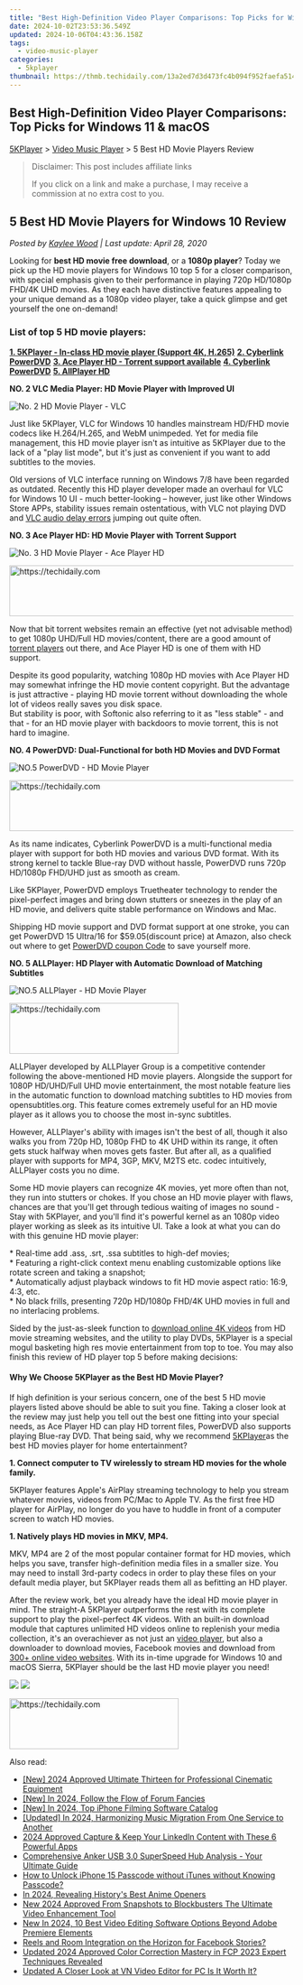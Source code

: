 ```yaml
---
title: "Best High-Definition Video Player Comparisons: Top Picks for Windows 11 & macOS"
date: 2024-10-02T23:53:36.549Z
updated: 2024-10-06T04:43:36.158Z
tags:
  - video-music-player
categories:
  - 5kplayer
thumbnail: https://thmb.techidaily.com/13a2ed7d3d473fc4b094f952faefa5141a38181bbb0354fc87e696c7a5f69650.png
---
```


## Best High-Definition Video Player Comparisons: Top Picks for Windows 11 & macOS

[5KPlayer](https://tools.techidaily.com/5kplayer/products/) \> [Video Music Player](https://tools.techidaily.com/5kplayer/video-music-player/) \> 5 Best HD Movie Players Review

>  Disclaimer: This post includes affiliate links
>
>  If you click on a link and make a purchase, I may receive a commission at no extra cost to you.
>

## 5 Best HD Movie Players for Windows 10 Review

 _Posted by [Kaylee Wood](https://www.quora.com/profile/Amanda-Hu-21) | Last update: April 28, 2020_ 

Looking for **best HD movie free download**, or a **1080p player**? Today we pick up the HD movie players for Windows 10 top 5 for a closer comparison, with special emphasis given to their performance in playing 720p HD/1080p FHD/4K UHD movies. As they each have distinctive features appealing to your unique demand as a 1080p video player, take a quick glimpse and get yourself the one on-demand!

### List of top 5 HD movie players:

**[1\. 5KPlayer - In-class HD movie player (Support 4K, H.265)](https://tools.techidaily.com/5kplayer/video-music-player/)** 
**[2\. Cyberlink PowerDVD](https://tools.techidaily.com/5kplayer/video-music-player/)** 
**[3\. Ace Player HD - Torrent support available](https://tools.techidaily.com/5kplayer/video-music-player/)** 
**[4\. Cyberlink PowerDVD](https://tools.techidaily.com/5kplayer/video-music-player/)** 
**[5\. AllPlayer HD](https://tools.techidaily.com/5kplayer/video-music-player/)** 

**NO. 2 VLC Media Player: HD Movie Player with Improved UI**

![No. 2 HD Movie Player - VLC](https://www.5kplayer.com/video-music-player/img/vlc-for-android.jpg)

Just like 5KPlayer, VLC for Windows 10 handles mainstream HD/FHD movie codecs like H.264/H.265, and WebM unimpeded. Yet for media file management, this HD movie player isn't as intuitive as 5KPlayer due to the lack of a "play list mode", but it's just as convenient if you want to add subtitles to the movies.

Old versions of VLC interface running on Windows 7/8 have been regarded as outdated. Recently this HD player developer made an overhaul for VLC for Windows 10 UI - much better-looking – however, just like other Windows Store APPs, stability issues remain ostentatious, with VLC not playing DVD and [VLC audio delay errors](https://tools.techidaily.com/5kplayer/video-music-player/) jumping out quite often.

**NO. 3 Ace Player HD: HD Movie Player with Torrent Support**

![No. 3 HD Movie Player - Ace Player HD](https://www.5kplayer.com/video-music-player/img/5kp-ace-player-zjy.jpg) 

<!-- affiliate ads begin -->
<a href="https://appsumo.8odi.net/c/5597632/2151894/7443" target="_top" id="2151894">
  <img src="//a.impactradius-go.com/display-ad/7443-2151894" border="0" alt="https://techidaily.com" width="728" height="90"/>
</a>
<img height="0" width="0" src="https://appsumo.8odi.net/i/5597632/2151894/7443" style="position:absolute;visibility:hidden;" border="0" />
<!-- affiliate ads end -->

Now that bit torrent websites remain an effective (yet not advisable method) to get 1080p UHD/Full HD movies/content, there are a good amount of [torrent players](https://tools.techidaily.com/5kplayer/video-music-player/) out there, and Ace Player HD is one of them with HD support.

Despite its good popularity, watching 1080p HD movies with Ace Player HD may somewhat infringe the HD movie content copyright. But the advantage is just attractive - playing HD movie torrent without downloading the whole lot of videos really saves you disk space.  
But stability is poor, with Softonic also referring to it as "less stable" - and that - for an HD movie player with backdoors to movie torrent, this is not hard to imagine.

**NO. 4 PowerDVD: Dual-Functional for both HD Movies and DVD Format**

![NO.5 PowerDVD - HD Movie Player](https://www.5kplayer.com/video-music-player/img/powerdvd-mp-408.jpg) 

<!-- affiliate ads begin -->
<a href="https://ephamedtechinc.pxf.io/c/5597632/2123509/26400" target="_top" id="2123509">
  <img src="//a.impactradius-go.com/display-ad/26400-2123509" border="0" alt="https://techidaily.com" width="728" height="90"/>
</a>
<img height="0" width="0" src="https://ephamedtechinc.pxf.io/i/5597632/2123509/26400" style="position:absolute;visibility:hidden;" border="0" />
<!-- affiliate ads end -->

As its name indicates, Cyberlink PowerDVD is a multi-functional media player with support for both HD movies and various DVD format. With its strong kernel to tackle Blue-ray DVD without hassle, PowerDVD runs 720p HD/1080p FHD/UHD just as smooth as cream. 

Like 5KPlayer, PowerDVD employs Truetheater technology to render the pixel-perfect images and bring down stutters or sneezes in the play of an HD movie, and delivers quite stable performance on Windows and Mac.

Shipping HD movie support and DVD format support at one stroke, you can get PowerDVD 15 Ultra/16 for $59.05(discount price) at Amazon, also check out where to get [PowerDVD coupon Code](https://tools.techidaily.com/5kplayer/video-music-player/) to save yourself more. 

**NO. 5 ALLPlayer: HD Player with Automatic Download of Matching Subtitles**

![NO.5 ALLPlayer - HD Movie Player](https://www.5kplayer.com/video-music-player/img/5kp-allplayer-zjy.jpg) 

<!-- affiliate ads begin -->
<a href="https://aligracehair.sjv.io/c/5597632/1948876/19272" target="_top" id="1948876">
  <img src="//a.impactradius-go.com/display-ad/19272-1948876" border="0" alt="https://techidaily.com" width="300" height="90"/>
</a>
<img height="0" width="0" src="https://aligracehair.sjv.io/i/5597632/1948876/19272" style="position:absolute;visibility:hidden;" border="0" />
<!-- affiliate ads end -->

ALLPlayer developed by ALLPlayer Group is a competitive contender following the above-mentioned HD movie players. Alongside the support for 1080P HD/UHD/Full UHD movie entertainment, the most notable feature lies in the automatic function to download matching subtitles to HD movies from opensubtitles.org. This feature comes extremely useful for an HD movie player as it allows you to choose the most in-sync subtitles. 

However, ALLPlayer's ability with images isn't the best of all, though it also walks you from 720p HD, 1080p FHD to 4K UHD within its range, it often gets stuck halfway when moves gets faster. But after all, as a qualified player with supports for MP4, 3GP, MKV, M2TS etc. codec intuitively, ALLPlayer costs you no dime.

Some HD movie players can recognize 4K movies, yet more often than not, they run into stutters or chokes. If you chose an HD movie player with flaws, chances are that you'll get through tedious waiting of images no sound - Stay with 5KPlayer, and you'll find it's powerful kernel as an 1080p video player working as sleek as its intuitive UI. Take a look at what you can do with this genuine HD movie player:

\* Real-time add .ass, .srt, .ssa subtitles to high-def movies;  
\* Featuring a right-click context menu enabling customizable options like rotate screen and taking a snapshot;  
\* Automatically adjust playback windows to fit HD movie aspect ratio: 16:9, 4:3, etc.  
\* No black frills, presenting 720p HD/1080p FHD/4K UHD movies in full and no interlacing problems.

Sided by the just-as-sleek function to [download online 4K videos](https://tools.techidaily.com/5kplayer/youtube-download/) from HD movie streaming websites, and the utility to play DVDs, 5KPlayer is a special mogul basketing high res movie entertainment from top to toe. You may also finish this review of HD player top 5 before making decisions:

#### **Why We Choose 5KPlayer as the Best HD Movie Player?**

If high definition is your serious concern, one of the best 5 HD movie players listed above should be able to suit you fine. Taking a closer look at the review may just help you tell out the best one fitting into your special needs, as Ace Player HD can play HD torrent files, PowerDVD also supports playing Blue-ray DVD. That being said, why we recommend [5KPlayer](https://tools.techidaily.com/5kplayer/products/)as the best HD movies player for home entertainment?

**1\. Connect computer to TV wirelessly to stream HD movies for the whole family.**

5KPlayer features Apple's AirPlay streaming technology to help you stream whatever movies, videos from PC/Mac to Apple TV. As the first free HD player for AirPlay, no longer do you have to huddle in front of a computer screen to watch HD movies.

**1\. Natively plays HD movies in MKV, MP4.**

MKV, MP4 are 2 of the most popular container format for HD movies, which helps you save, transfer high-definition media files in a smaller size. You may need to install 3rd-party codecs in order to play these files on your default media player, but 5KPlayer reads them all as befitting an HD player.

After the review work, bet you already have the ideal HD movie player in mind. The straight-A 5KPlayer outperforms the rest with its complete support to play the pixel-perfect 4K videos. With an built-in download module that captures unlimited HD videos online to replenish your media collection, it's an overachiever as not just an [video player](https://tools.techidaily.com/5kplayer/video-music-player/), but also a downloader to download movies, Facebook movies and download from [300+ online video websites](https://tools.techidaily.com/5kplayer/youtube-download/). With its in-time upgrade for Windows 10 and macOS Sierra, 5KPlayer should be the last HD movie player you need!

[![](https://www.5kplayer.com/video-music-player/../button/freedownwhitewin.png)](https://tools.techidaily.com/5kplayer/products/) [![](https://www.5kplayer.com/video-music-player/../button/freedownbackmac.png)](https://tools.techidaily.com/5kplayer/products/)

<!-- affiliate ads begin -->
<a href="https://aligracehair.sjv.io/c/5597632/2135400/19272" target="_top" id="2135400">
  <img src="//a.impactradius-go.com/display-ad/19272-2135400" border="0" alt="https://techidaily.com" width="300" height="90"/>
</a>
<img height="0" width="0" src="https://aligracehair.sjv.io/i/5597632/2135400/19272" style="position:absolute;visibility:hidden;" border="0" />
<!-- affiliate ads end -->

<ins class="adsbygoogle"
     style="display:block"
     data-ad-format="autorelaxed"
     data-ad-client="ca-pub-7571918770474297"
     data-ad-slot="1223367746"></ins>

<ins class="adsbygoogle"
     style="display:block"
     data-ad-client="ca-pub-7571918770474297"
     data-ad-slot="8358498916"
     data-ad-format="auto"
     data-full-width-responsive="true"></ins>

<span class="atpl-alsoreadstyle">Also read:</span>
<div><ul>
<li><a href="https://vp-tips.techidaily.com/new-2024-approved-ultimate-thirteen-for-professional-cinematic-equipment/"><u>[New] 2024 Approved Ultimate Thirteen for Professional Cinematic Equipment</u></a></li>
<li><a href="https://eaxpv-info.techidaily.com/new-in-2024-follow-the-flow-of-forum-fancies/"><u>[New] In 2024, Follow the Flow of Forum Fancies</u></a></li>
<li><a href="https://article-tips.techidaily.com/new-in-2024-top-iphone-filming-software-catalog/"><u>[New] In 2024, Top iPhone Filming Software Catalog</u></a></li>
<li><a href="https://fox-blue.techidaily.com/updated-in-2024-harmonizing-music-migration-from-one-service-to-another/"><u>[Updated] In 2024, Harmonizing Music Migration From One Service to Another</u></a></li>
<li><a href="https://extra-resources.techidaily.com/2024-approved-capture-and-keep-your-linkedin-content-with-these-6-powerful-apps/"><u>2024 Approved Capture & Keep Your LinkedIn Content with These 6 Powerful Apps</u></a></li>
<li><a href="https://facebook-video-footage.techidaily.com/comprehensive-anker-usb-30-superspeed-hub-analysis-your-ultimate-guide/"><u>Comprehensive Anker USB 3.0 SuperSpeed Hub Analysis - Your Ultimate Guide</u></a></li>
<li><a href="https://ios-unlock.techidaily.com/how-to-unlock-iphone-15-passcode-without-itunes-without-knowing-passcode-by-drfone-ios/"><u>How to Unlock iPhone 15 Passcode without iTunes without Knowing Passcode?</u></a></li>
<li><a href="https://extra-approaches.techidaily.com/in-2024-revealing-historys-best-anime-openers/"><u>In 2024, Revealing History's Best Anime Openers</u></a></li>
<li><a href="https://video-ai-editor.techidaily.com/new-2024-approved-from-snapshots-to-blockbusters-the-ultimate-video-enhancement-tool/"><u>New 2024 Approved From Snapshots to Blockbusters The Ultimate Video Enhancement Tool</u></a></li>
<li><a href="https://video-ai-editor.techidaily.com/new-in-2024-10-best-video-editing-software-options-beyond-adobe-premiere-elements/"><u>New In 2024, 10 Best Video Editing Software Options Beyond Adobe Premiere Elements</u></a></li>
<li><a href="https://facebook.techidaily.com/reels-and-room-integration-on-the-horizon-for-facebook-stories/"><u>Reels and Room Integration on the Horizon for Facebook Stories?</u></a></li>
<li><a href="https://video-ai-editor.techidaily.com/updated-2024-approved-color-correction-mastery-in-fcp-2023-expert-techniques-revealed/"><u>Updated 2024 Approved Color Correction Mastery in FCP 2023 Expert Techniques Revealed</u></a></li>
<li><a href="https://video-ai-editor.techidaily.com/updated-a-closer-look-at-vn-video-editor-for-pc-is-it-worth-it/"><u>Updated A Closer Look at VN Video Editor for PC Is It Worth It?</u></a></li>
</ul></div>

